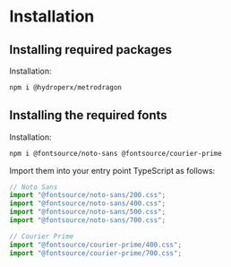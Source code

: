 # Installation

## Installing required packages

Installation:

```sh
npm i @hydroperx/metrodragon
```

## Installing the required fonts

Installation:

```sh
npm i @fontsource/noto-sans @fontsource/courier-prime
```

Import them into your entry point TypeScript as follows:

```ts
// Noto Sans
import "@fontsource/noto-sans/200.css";
import "@fontsource/noto-sans/400.css";
import "@fontsource/noto-sans/500.css";
import "@fontsource/noto-sans/700.css";

// Courier Prime
import "@fontsource/courier-prime/400.css";
import "@fontsource/courier-prime/700.css";
```